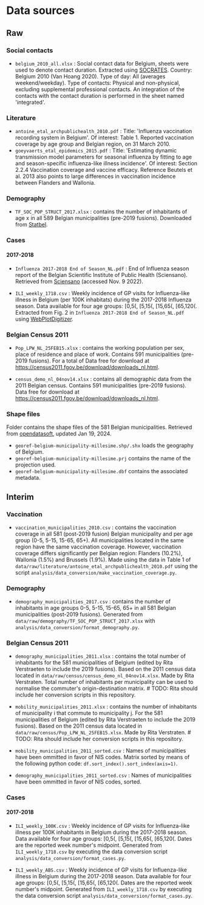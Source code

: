 # Data sources

## Raw

### Social contacts

+ `belgium_2010_all.xlsx` : Social contact data for Belgium, sheets were used to denote contact duration. Extracted using [SOCRATES](http://www.socialcontactdata.org/socrates/). Country: Belgium 2010 (Van Hoang 2020). Type of day: All (averages weekend/weekday).  Type of contacts: Physical and non-physical, excluding supplemental professional contacts. An integration of the contacts with the contact duration is performed in the sheet named 'integrated'.

### Literature

+ `antoine_etal_archpublichealth_2010.pdf` : Title: 'Influenza vaccination recording system in Belgium'. Of interest: Table 1. Reported vaccination coverage by age group and Belgian region, on 31 March 2010.
+ `goeyvaerts_etal_epidemics_2015.pdf` : Title: 'Estimating dynamic transmission model parameters for seasonal influenza by fitting to age and season-specific influenza-like illness incidence'. Of interest: Section 2.2.4 Vaccination coverage and vaccine efficacy. Reference Beutels et al. 2013 also points to large differences in vaccination incidence between Flanders and Wallonia.

### Demography

+ `TF_SOC_POP_STRUCT_2017.xlsx` : contains the number of inhabitants of age x in all 589 Belgian municipalities (pre-2019 fusions). Downloaded from [Statbel](https://statbel.fgov.be/nl/open-data/bevolking-naar-woonplaats-nationaliteit-burgerlijke-staat-leeftijd-en-geslacht).

### Cases

#### 2017-2018

+ `Influenza 2017-2018 End of Season_NL.pdf` : End of Influenza season report of the Belgian Scientific Institute of Public Health (Sciensano). Retrieved from [Sciensano](https://www.sciensano.be/sites/default/files/influenza_2017-2018_end_of_season_nl.pdf) (accessed Nov. 9 2022).

+ `ILI_weekly_1718.csv` : Weekly incidence of GP visits for Influenza-like illness in Belgium (per 100K inhabitats) during the 2017-2018 Influenza season. Data available for four age groups: [0,5(, [5,15(, [15,65(, [65,120(. Extracted from Fig. 2 in `Influenza 2017-2018 End of Season_NL.pdf` using [WebPlotDigitizer](https://automeris.io/WebPlotDigitizer/).

### Belgian Census 2011

+ `Pop_LPW_NL_25FEB15.xlsx` : contains the working population per sex, place of residence and place of work. Contains 591 municipalities (pre-2019 fusions). For a total of Data free for download at https://census2011.fgov.be/download/downloads_nl.html.

+ `census_demo_nl_04nov14.xlsx` : contains all demographic data from the 2011 Belgian census. Contains 591 municipalities (pre-2019 fusions). Data free for download at https://census2011.fgov.be/download/downloads_nl.html.

### Shape files

Folder contains the shape files of the 581 Belgian municipalities. Retrieved from [opendatasoft](https://public.opendatasoft.com/explore/dataset/georef-belgium-municipality-millesime/map/?disjunctive.mun_off_language&disjunctive.mun_name_fr&disjunctive.mun_name_nl&disjunctive.mun_name_de&disjunctive.reg_name_de&disjunctive.reg_name_nl&disjunctive.reg_name_fr&disjunctive.prov_name_de&disjunctive.prov_name_nl&disjunctive.prov_name_fr&disjunctive.arr_name_de&disjunctive.arr_name_nl&disjunctive.arr_name_fr&sort=year&location=9,50.74775,3.96469&basemap=jawg.light), updated Jan 19, 2024.

+ `georef-belgium-municipality-millesime.shp/.shx` loads the geography of Belgium.
+ `georef-belgium-municipality-millesime.prj` contains the name of the projection used.
+ `georef-belgium-municipality-millesime.dbf` contains the associated metadata.

## Interim

### Vaccination

+ `vaccination_municipalities_2010.csv` : contains the vaccination coverage in all 581 (post-2019 fusion) Belgian municipality and per age group (0-5, 5-15, 15-65, 65+). All municipalities located in the same region have the same vaccination coverage. However, vaccination coverage differs significantly per Belgian region: Flanders (10.2%), Wallonia (1.5%) and Brussels (1.9%). Made using the data in Table 1 of `data/raw/literature/antoine_etal_archpublichealth_2010.pdf` using the script `analysis/data_conversion/make_vaccination_coverage.py`.

### Demography

+ `demography_municipalities_2017.csv` : contains the number of inhabitants in age groups 0-5, 5-15, 15-65, 65+ in all 581 Belgian municipalities (post-2019 fusions). Generated from `data/raw/demography/TF_SOC_POP_STRUCT_2017.xlsx` with `analysis/data_conversion/format_demography.py`.

### Belgian Census 2011

+ `demography_municipalities_2011.xlsx` : contains the total number of inhabitants for the 581 municipalities of Belgium (edited by Rita Verstraeten to include the 2019 fusions). Based on the 2011 census data located in `data/raw/census/census_demo_nl_04nov14.xlsx`. Made by Rita Verstraten. Total number of inhabitants per municipality can be used to normalise the commuter's origin-destination matrix. # TODO: Rita should include her conversion scripts in this repository.
+ `mobility_municipalities_2011.xlsx` : contains the number of inhabitants of municipality i that commute to municipality j. For the 581 municipalities of Belgium (edited by Rita Verstraeten to include the 2019 fusions). Based on the 2011 census data located in `data/raw/census/Pop_LPW_NL_25FEB15.xlsx`. Made by Rita Verstraten. # TODO: Rita should include her conversion scripts in this repository.

+ `mobility_municipalities_2011_sorted.csv` : Names of municipalities have been ommitted in favor of NIS codes. Matrix sorted by means of the following python code: `df.sort_index().sort_index(axis=1)`.
+ `demography_municipalities_2011_sorted.csv` : Names of municipalities have been ommitted in favor of NIS codes, sorted.

### Cases

#### 2017-2018

+ `ILI_weekly_100K.csv` : Weekly incidence of GP visits for Influenza-like illness per 100K inhabitants in Belgium during the 2017-2018 season. Data available for four age groups: [0,5(, [5,15(, [15,65(, [65,120(. Dates are the reported week number's midpoint. Generated from `ILI_weekly_1718.csv` by executing the data conversion script `analysis/data_conversion/format_cases.py`.

+ `ILI_weekly_ABS.csv` : Weekly incidence of GP visits for Influenza-like illness in Belgium during the 2017-2018 season. Data available for four age groups: [0,5(, [5,15(, [15,65(, [65,120(. Dates are the reported week number's midpoint. Generated from `ILI_weekly_1718.csv` by executing the data conversion script `analysis/data_conversion/format_cases.py`.
